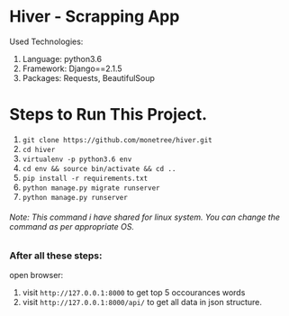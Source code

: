 # Hiver - Scrapping App

Used Technologies:

1. Language: python3.6
2. Framework: Django==2.1.5
3. Packages: Requests, BeautifulSoup


# Steps to Run This Project.

1. `git clone https://github.com/monetree/hiver.git`
2. `cd hiver`
3. `virtualenv -p python3.6 env`
4. `cd env && source bin/activate && cd ..`
5. `pip install -r requirements.txt`
6. `python manage.py migrate runserver`
7. `python manage.py runserver`


###### Note: This command i have shared for linux system. You can change the command as per appropriate OS.



### After all these steps:
  open browser:
  1. visit `http://127.0.0.1:8000` to get top 5 occourances words
  2. visit `http://127.0.0.1:8000/api/` to get all data in json structure.
